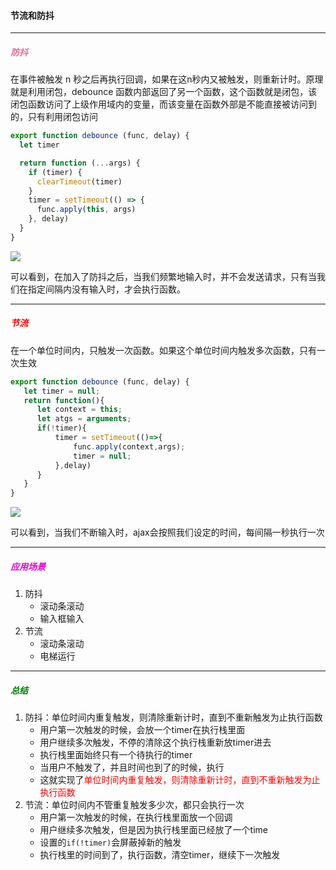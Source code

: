 #### 节流和防抖

---

##### <font color=PaleVioletRed>防抖</font>

在事件被触发 n 秒之后再执行回调，如果在这n秒内又被触发，则重新计时。原理就是利用闭包，debounce 函数内部返回了另一个函数，这个函数就是闭包，该闭包函数访问了上级作用域内的变量，而该变量在函数外部是不能直接被访问到的，只有利用闭包访问

```javascript
export function debounce (func, delay) {
  let timer

  return function (...args) {
    if (timer) {
      clearTimeout(timer)
    }
    timer = setTimeout(() => {
      func.apply(this, args)
    }, delay)
  }
}
```



![](https://p1-jj.byteimg.com/tos-cn-i-t2oaga2asx/gold-user-assets/2018/9/4/165a252b4b429b56~tplv-t2oaga2asx-watermark.awebp)



可以看到，在加入了防抖之后，当我们频繁地输入时，并不会发送请求，只有当我们在指定间隔内没有输入时，才会执行函数。

---

##### <font color=red >节流</font>

在一个单位时间内，只触发一次函数。如果这个单位时间内触发多次函数，只有一次生效

```javascript
export function debounce (func, delay) {
   let timer = null;
   return function(){
      let context = this;
      let atgs = arguments;
      if(!timer){
          timer = setTimeout(()=>{
              func.apply(context,args);
              timer = null;
          },delay)
      } 
   } 
}
```

![](https://p1-jj.byteimg.com/tos-cn-i-t2oaga2asx/gold-user-assets/2018/9/4/165a252b4c1a9686~tplv-t2oaga2asx-watermark.awebp)



可以看到，当我们不断输入时，ajax会按照我们设定的时间，每间隔一秒执行一次

---

##### <font color=MediumOrchid3 >应用场景</font>

1. 防抖
   + 滚动条滚动
   + 输入框输入
2. 节流
   + 滚动条滚动
   + 电梯运行

---

##### <font color=Green >总结</font>

1. 防抖：单位时间内重复触发，则清除重新计时，直到不重新触发为止执行函数
   + 用户第一次触发的时候，会放一个timer在执行栈里面
   + 用户继续多次触发，不停的清除这个执行栈重新放timer进去
   + 执行栈里面始终只有一个待执行的timer
   + 当用户不触发了，并且时间也到了的时候，执行
   + 这就实现了<font style="color:red">单位时间内重复触发，则清除重新计时，直到不重新触发为止执行函数</font>
2. 节流：单位时间内不管重复触发多少次，都只会执行一次
   + 用户第一次触发的时候，在执行栈里面放一个回调
   + 用户继续多次触发，但是因为执行栈里面已经放了一个time
   + 设置的`if(!timer)`会屏蔽掉新的触发
   + 执行栈里的时间到了，执行函数，清空timer，继续下一次触发